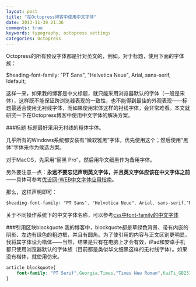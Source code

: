 ```yaml
---
layout: post
title: "在Octopress博客中使用中文字体"
date: 2013-11-30 21:36
comments: true
keywords: typography, octopress settings
categories: Octopress
---
```

Octopress的所有预设字体都是针对英文的，例如，对于标题，使用下面的字体族：

$heading-font-family: "PT Sans", "Helvetica Neue", Arial, sans-serif, !default;

这样一来，如果我的博客是中文标题，就只能采用浏览器默认的字体（一般是宋体），这样既不能保证跨浏览器表现的一致性，也不能得到最佳的外观表现——标题最适合使用无衬线字体，而如果使用宋体这样的衬线字体，会非常难看。本文就研究一下在Octopress博客中使用中文字体的解决方案。

<!-- more -->
###标题
标题最好采用无衬线的粗体字体。

几乎所有的Windows系统都安装有“微软雅黑”字体，优先使用这个；然后使用“黑体”字体来作为候选方案。

对于MacOS，先采用“丽黑 Pro”，然后用华文细黑作为备用字体。

另外要注意一点：<strong>永远不要忘记声明英文字体，并且英文字体应该在中文字体之前</strong>——具体可参考<a href="http://www.uisdc.com/web-font" target="_blank" title="优设网-WEB中文字体应用指南">优设网-WEB中文字体应用指南</a>。

那么，这样声明即可：
```css octopress\sass\base\typography.scss
$heading-font-family: "PT Sans", "Helvetica Neue", Arial, sans-serif,"Microsoft YaHei",SimHei,"LiHei Pro Medium",STXihei !default;
```

关于不同操作系统下的中文字体名称，可以参考<a href="http://www.cnblogs.com/jiji262/archive/2012/02/13/2349851.html" target="_blank" title="css中font-family的中文字体">css中font-family的中文字体</a>

###引用区块blockquote
我的博客中，blockquote都是草绿色背景、带有内嵌的阴影、左边有绿色的粗边框，并且有圆角。为了使引用的内容与正文区别更明显，我将其字体设为楷体——当然，结果是只有在电脑上才会有效，iPad和安卓手机都只使用浏览器默认的字体族（目前都是类似华文细黑这样的无衬线字体）。如果没有楷体，就使用仿宋。

``` css
article blockquote{
	font-family: "PT Serif",Georgia,Times,"Times New Roman",KaiTi_GB2312,KaiTi,STKaiti,FangSong,STFangsong,serif;
}
```
